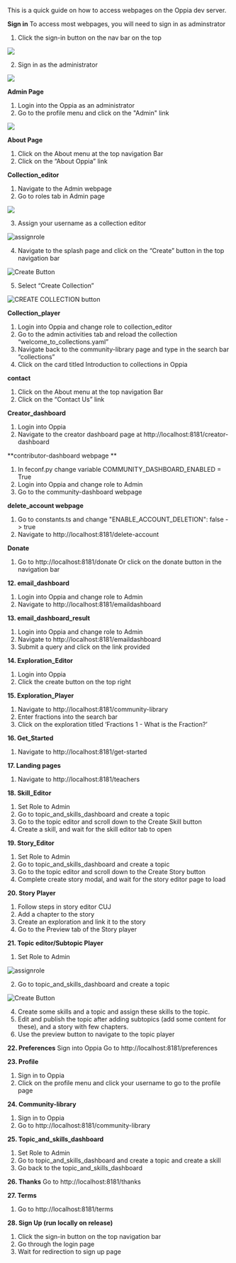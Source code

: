This is a quick guide on how to access webpages on the Oppia dev server.

**Sign in**
To access most webpages, you will need to sign in as adminstrator
1. Click the sign-in button on the nav bar on the top

![](https://user-images.githubusercontent.com/16653571/signInButton.png)

2. Sign in as the administrator

![](https://user-images.githubusercontent.com/16653571/41500954-e88a0262-71b8-11e8-9cac-456fb46782c1.png)

**Admin Page**
1. Login into the Oppia as an administrator
2. Go to the profile menu and click on the "Admin" link

![](https://user-images.githubusercontent.com/16653571/41501009-e04e9a76-71b9-11e8-958e-985f5bc7122a.png)

**About Page**
1. Click on the About menu at the top navigation Bar
2. Click on the “About Oppia” link

**Collection_editor**
1. Navigate to the Admin webpage
2. Go to roles tab in Admin page

![](https://user-images.githubusercontent.com/16653571/41501684-a543b22e-71c6-11e8-883c-cec35e32535e.png)

3. Assign your username as a collection editor


![assignrole](https://user-images.githubusercontent.com/16653571/41503346-ff754c9e-71ee-11e8-9b72-9e16dae46418.png)


4. Navigate to the splash page and click on the “Create” button in the top navigation bar

![Create Button](https://user-images.githubusercontent.com/16653571/41504441-a7f60512-720c-11e8-85c2-8fee5f55a42c.png)

5. Select “Create Collection”

![CREATE COLLECTION button](https://user-images.githubusercontent.com/16653571/41504483-d946fd3c-720d-11e8-997d-943cd8703e57.png)

**Collection_player**
1. Login into Oppia and change role to collection_editor
2. Go to the admin activities tab and reload the collection “welcome_to_collections.yaml”
3. Navigate back to the community-library page and type in the search bar “collections”
4. Click on the card titled Introduction to collections in Oppia

**contact**
1. Click on the About menu at the top navigation Bar
2. Click on the “Contact Us” link

**Creator_dashboard**
1. Login into Oppia
2. Navigate to the creator dashboard page at http://localhost:8181/creator-dashboard

**contributor-dashboard webpage **
1. In feconf.py change variable  COMMUNITY_DASHBOARD_ENABLED = True
2. Login into Oppia and change role to Admin
3. Go to the community-dashboard webpage

**delete_account webpage**
1. Go to constants.ts and change "ENABLE_ACCOUNT_DELETION": false -> true
2. Navigate to http://localhost:8181/delete-account

**Donate**
1. Go to http://localhost:8181/donate
Or click on the donate button in the navigation bar

**12. email_dashboard**
1. Login into Oppia and change role to Admin
2. Navigate to http://localhost:8181/emaildashboard

**13. email_dashboard_result**
1. Login into Oppia and change role to Admin
2. Navigate to http://localhost:8181/emaildashboard
3. Submit a query and click on the link provided

**14. Exploration_Editor**
1. Login into Oppia
2. Click the create button on the top right

**15. Exploration_Player**
1. Navigate to
http://localhost:8181/community-library
2. Enter fractions into the search bar
3. Click on the exploration titled ‘Fractions 1 - What is the Fraction?’

**16. Get_Started**
1. Navigate to http://localhost:8181/get-started

**17. Landing pages**
1. Navigate to http://localhost:8181/teachers

**18. Skill_Editor**

1. Set Role to Admin 
2. Go to topic_and_skills_dashboard and create a topic
3. Go to the topic editor and scroll down to the Create Skill button
4. Create a skill, and wait for the skill editor tab to open

**19. Story_Editor**
1. Set Role to Admin 
2. Go to topic_and_skills_dashboard and create a topic
3. Go to the topic editor and scroll down to the Create Story button
4. Complete create story modal, and wait for the story editor page to load

**20. Story Player**
1. Follow steps in story editor CUJ
2. Add a chapter to the story 
3. Create an exploration and link it to the story
4. Go to the Preview tab of the Story player

**21. Topic editor/Subtopic Player**
1. Set Role to Admin 

![assignrole](https://user-images.githubusercontent.com/30312043/78745056-b8b70b80-7980-11ea-942a-b2aab314c201.png)

2. Go to topic_and_skills_dashboard and create a topic

![Create Button](https://user-images.githubusercontent.com/30312043/78745178-06cc0f00-7981-11ea-9eca-f4495e05b0e4.png)


4. Create some skills and a topic and assign these skills to the topic.
5. Edit and publish the topic after adding subtopics (add some content for these), and a story with few chapters.
6. Use the preview button to navigate to the topic player

**22. Preferences**
Sign into Oppia
Go to http://localhost:8181/preferences

**23. Profile**
1. Sign in to Oppia
2. Click on the profile menu and click your username to go to the profile page

**24. Community-library**
1. Sign in to Oppia
2. Go to http://localhost:8181/community-library


**25. Topic_and_skills_dashboard**
1. Set Role to Admin 
2. Go to topic_and_skills_dashboard and create a topic and create a skill
3. Go back to the topic_and_skills_dashboard

**26. Thanks**
Go to http://localhost:8181/thanks

**27. Terms**
1. Go to http://localhost:8181/terms

**28. Sign Up (run locally on release)**
1. Click the sign-in button on the top navigation bar
2. Go through the login page
3. Wait for redirection to sign up page


